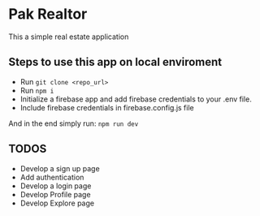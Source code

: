 # Pak Realtor

This a simple real estate application

## Steps to use this app on local enviroment

- Run `git clone <repo_url>`
- Run `npm i`
- Initialize a firebase app and add firebase credentials to your .env file.
- Include firebase credentials in firebase.config.js file

And in the end simply run: `npm run dev`

## TODOS

- Develop a sign up page
- Add authentication
- Develop a login page
- Develop Profile page
- Develop Explore page
